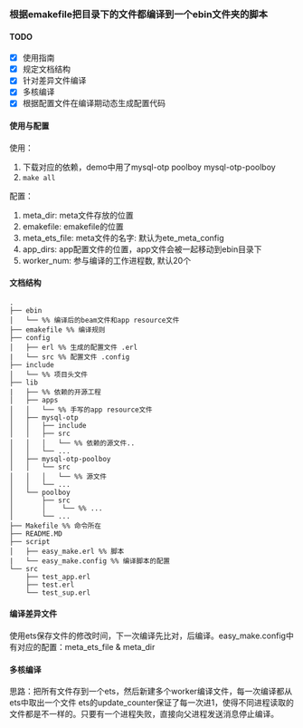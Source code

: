 ### 根据emakefile把目录下的文件都编译到一个ebin文件夹的脚本

#### TODO
- [x] 使用指南
- [x] 规定文档结构
- [x] 针对差异文件编译
- [x] 多核编译
- [x] 根据配置文件在编译期动态生成配置代码

#### 使用与配置
使用： 
1. 下载对应的依赖，demo中用了mysql-otp poolboy mysql-otp-poolboy
2. `make all`

配置：
1. meta_dir: meta文件存放的位置
2. emakefile: emakefile的位置
3. meta_ets_file: meta文件的名字: 默认为ete_meta_config
4. app_dirs: app配置文件的位置，app文件会被一起移动到ebin目录下
5. worker_num: 参与编译的工作进程数, 默认20个

#### 文档结构
```
.
├── ebin
│   └── %% 编译后的beam文件和app resource文件
├── emakefile %% 编译规则
├── config
│   ├── erl %% 生成的配置文件 .erl
|   └── src %% 配置文件 .config
├── include
│   └── %% 项目头文件
├── lib
|   ├── %% 依赖的开源工程
│   ├── apps
│   │   └── %% 手写的app resource文件
│   ├── mysql-otp
│   │   ├── include
│   │   ├── src
│   │   │   └── %% 依赖的源文件..
│   │   └── ...
│   ├── mysql-otp-poolboy
│   │   └── src
│   │   │   └── %% 源文件
│   │   └── ...
│   └── poolboy
│       ├── src
│       │    └── %% ...
│       └── ...
├── Makefile %% 命令所在
├── README.MD
├── script
│   ├── easy_make.erl %% 脚本
|   └── easy_make.config %% 编译脚本的配置
└── src
    ├── test_app.erl
    ├── test.erl
    └── test_sup.erl
```
#### 编译差异文件
使用ets保存文件的修改时间，下一次编译先比对，后编译。easy_make.config中有对应的配置：meta_ets_file & meta_dir

#### 多核编译
思路：把所有文件存到一个ets，然后新建多个worker编译文件，每一次编译都从ets中取出一个文件
ets的update_counter保证了每一次进1，使得不同进程读取的文件都是不一样的。只要有一个进程失败，直接向父进程发送消息停止编译。